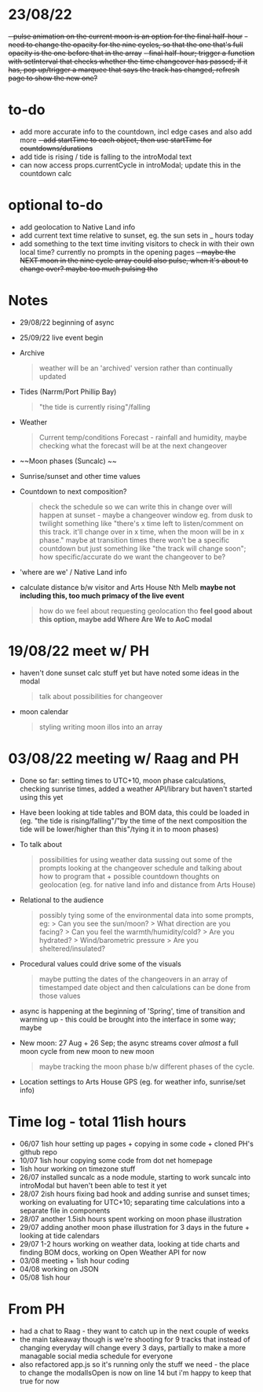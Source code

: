 # 23/08/22
~~- pulse animation on the current moon is an option for the final half-hour~~
~~- need to change the opacity for the nine cycles, so that the one that's full opacity is the one before that in the array~~
~~- final half-hour; trigger a function with setInterval that checks whether the time changeover has passed; if it has, pop up/trigger a marquee that says the track has changed, refresh page to show the new one?~~

# to-do
- add more accurate info to the countdown, incl edge cases and also add more 
~~- add startTime to each object, then use startTime for countdowns/durations~~
- add tide is rising / tide is falling to the introModal text
- can now access props.currentCycle in introModal; update this in the countdown calc

# optional to-do 
- add geolocation to Native Land info
- add current text time relative to sunset, eg. the sun sets in _ hours today
- add something to the text time inviting visitors to check in with their own local time? currently no prompts in the opening pages
~~- maybe the NEXT moon in the nine cycle array could also pulse, when it's about to change over? maybe too much pulsing tho~~

# Notes
- 29/08/22 beginning of async 
- 25/09/22 live event begin

- Archive 
    > weather will be an 'archived' version rather than continually updated

- Tides (Narrm/Port Phillip Bay)
    > "the tide is currently rising"/falling
- Weather 
    > Current temp/conditions
    > Forecast - rainfall and humidity, maybe checking what the forecast will be at the next changeover
- ~~Moon phases (Suncalc) ~~
- Sunrise/sunset and other time values 
- Countdown to next composition? 
    > check the schedule so we can write this in
    > change over will happen at sunset - maybe a changeover window eg. from dusk to twilight
something like "there's x time left to listen/comment on this track. it'll change over in x time, when the moon will be in x phase." 
    > maybe at transition times there won't be a specific countdown but just something like "the track will change soon"; how specific/accurate do we want the changeover to be? 
- 'where are we' / Native Land info 
- calculate distance b/w visitor and Arts House Nth Melb **maybe not including this, too much primacy of the live event**
    > how do we feel about requesting geolocation tho 
        **feel good about this option, maybe add Where Are We to AoC modal**

# 19/08/22 meet w/ PH 
- haven't done sunset calc stuff yet but have noted some ideas in the modal
    > talk about possibilities for changeover 
- moon calendar 
    > styling 
    > writing moon illos into an array


# 03/08/22 meeting w/ Raag and PH 
- Done so far: setting times to UTC+10, moon phase calculations, checking sunrise times, added a weather API/library but haven't started using this yet 
- Have been looking at tide tables and BOM data, this could be loaded in (eg. "the tide is rising/falling"/"by the time of the next composition the tide will be lower/higher than this"/tying it in to moon phases)
- To talk about
    > possibilities for using weather data
    > sussing out some of the prompts
    > looking at the changeover schedule and talking about how to program that + possible countdown
    > thoughts on geolocation (eg. for native land info and distance from Arts House)
- Relational to the audience 
    > possibly tying some of the environmental data into some prompts, eg: 
        > Can you see the sun/moon? 
        > What direction are you facing? 
        > Can you feel the warmth/humidity/cold? 
        > Are you hydrated? 
        > Wind/barometric pressure
        > Are you sheltered/insulated?

- Procedural values could drive some of the visuals  
    > maybe putting the dates of the changeovers in an array of timestamped date object and then calculations can be done from those values
- async is happening at the beginning of 'Spring', time of transition and warming up - this could be brought into the interface in some way; maybe 
- New moon: 27 Aug + 26 Sep; the async streams cover *almost* a full moon cycle from new moon to new moon
    > maybe tracking the moon phase b/w different phases of the cycle. 
- Location settings to Arts House GPS (eg. for weather info, sunrise/set info)


# Time log - total 11ish hours
- 06/07 1ish hour setting up pages + copying in some code + cloned PH's github repo 
- 10/07 1ish hour copying some code from dot net homepage
- 1ish hour working on timezone stuff 
- 26/07 installed suncalc as a node module, starting to work suncalc into introModal but haven't been able to test it yet
- 28/07 2ish hours fixing bad hook and adding sunrise and sunset times; working on evaluating for UTC+10; separating time calculations into a separate file in components
- 28/07 another 1.5ish hours spent working on moon phase illustration
- 29/07 adding another moon phase illustration for 3 days in the future + looking at tide calendars
- 29/07 1-2 hours working on weather data, looking at tide charts and finding BOM docs, working on Open Weather API for now
- 03/08 meeting + 1ish hour coding
- 04/08 working on JSON 
- 05/08 1ish hour

# From PH
- had a chat to Raag - they want to catch up in the next couple of weeks
- the main takeaway though is we're shooting for 9 tracks that instead of changing everyday will change every 3 days, partially to make a more managable social media schedule for everyone
- also refactored app.js so it's running only the stuff we need - the place to change the modalIsOpen is now on line 14 but i'm happy to keep that true for now 